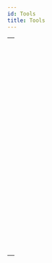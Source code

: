 ```yaml
---
id: Tools
title: Tools
---
```



||
|---|
|[<!-- INCLUDE #_command_.ACTIVITY SNAPSHOT.Syntax -->](../../commands-legacy/activity-snapshot.md)<br/>|
|[<!-- INCLUDE #_command_.BASE64 DECODE.Syntax -->](../../commands-legacy/base64-decode.md)<br/>|
|[<!-- INCLUDE #_command_.BASE64 ENCODE.Syntax -->](../../commands-legacy/base64-encode.md)<br/>|
|[<!-- INCLUDE #_command_.Choose.Syntax -->](../../commands-legacy/choose.md)<br/>|
|[<!-- INCLUDE #_command_.Generate digest.Syntax -->](../../commands-legacy/generate-digest.md)<br/>|
|[<!-- INCLUDE #_command_.Generate password hash.Syntax -->](../../commands-legacy/generate-password-hash.md)<br/>|
|[<!-- INCLUDE #_command_.Generate UUID.Syntax -->](../../commands-legacy/generate-uuid.md)<br/>|
|[<!-- INCLUDE #_command_.GET MACRO PARAMETER.Syntax -->](../../commands-legacy/get-macro-parameter.md)<br/>|
|[<!-- INCLUDE #_command_.LAUNCH EXTERNAL PROCESS.Syntax -->](../../commands-legacy/launch-external-process.md)<br/>|
|[<!-- INCLUDE #_command_.Load 4D View document.Syntax -->](../../commands-legacy/load-4d-view-document.md)<br/>|
|[<!-- INCLUDE #_command_.MOBILE APP REFRESH SESSIONS.Syntax -->](../../commands-legacy/mobile-app-refresh-sessions.md)<br/>|
|[<!-- INCLUDE #_command_.Monitored activity.Syntax -->](../../commands-legacy/monitored-activity.md)<br/>|
|[<!-- INCLUDE #_command_.OPEN URL.Syntax -->](../../commands-legacy/open-url.md)<br/>|
|[<!-- INCLUDE #_command_.PROCESS 4D TAGS.Syntax -->](../../commands-legacy/process-4d-tags.md)<br/>|
|[<!-- INCLUDE #_command_.SET ENVIRONMENT VARIABLE.Syntax -->](../../commands-legacy/set-environment-variable.md)<br/>|
|[<!-- INCLUDE #_command_.SET MACRO PARAMETER.Syntax -->](../../commands-legacy/set-macro-parameter.md)<br/>|
|[<!-- INCLUDE #_command_.START MONITORING ACTIVITY.Syntax -->](../../commands-legacy/start-monitoring-activity.md)<br/>|
|[<!-- INCLUDE #_command_.STOP MONITORING ACTIVITY.Syntax -->](../../commands-legacy/stop-monitoring-activity.md)<br/>|
|[<!-- INCLUDE #_command_.Verify password hash.Syntax -->](../../commands-legacy/verify-password-hash.md)<br/>|
